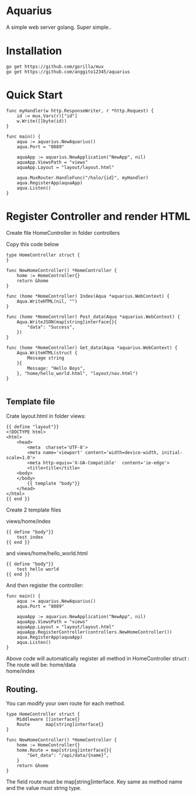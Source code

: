 # Aquarius

A simple web server golang. Super simple..

# Installation
```
go get https://github.com/gorilla/mux
go get https://github.com/anggito12345/aquarius
```

# Quick Start

```
func myHandler(w http.ResponseWriter, r *http.Request) {
	id := mux.Vars(r)["id"]
	w.Write([]byte(id))
}

func main() {
	aqua := aquarius.NewAquarius()
	aqua.Port = "8089"

	aquaApp := aquarius.NewApplication("NewApp", nil)
	aquaApp.ViewsPath = "views"
	aquaApp.Layout = "layout/layout.html"

	aqua.MuxRouter.HandleFunc("/halo/{id}", myHandler)
	aqua.RegisterApp(aquaApp)
	aqua.Listen()
}

```

# Register Controller and render HTML

Create file HomeController in folder controllers

Copy this code below
```
type HomeController struct {
}

func NewHomeController() *HomeController {
	home := HomeController{}	
	return &home
}

func (home *HomeController) Index(Aqua *aquarius.WebContext) {
	Aqua.WriteHTML(nil, "")
}

func (home *HomeController) Post_data(Aqua *aquarius.WebContext) {
	Aqua.WriteJSON(map[string]interface{}{
		"data": "Success",
	})
}

func (home *HomeController) Get_data(Aqua *aquarius.WebContext) {
	Aqua.WriteHTML(struct {
		Message string
	}{
		Message: "Hello Boys",
	}, "home/hello_world.html", "layout/nav.html")
}


```

## Template file

Crate layout.html in folder views:
```
{{ define "layout"}}
<!DOCTYPE html>
<html>
    <head>
        <meta  charset='UTF-8'>
        <meta name='viewport' content='width=device-width, initial-scale=1.0'>
        <meta http-equiv='X-UA-Compatible'  content='ie-edge'>
        <title>title</title>
    <body>
    </body>
        {{ template "body"}}
    </head>
</html>
{{ end }}
```

Create 2 template files

views/home/index

```
{{ define "body"}}
    test index
{{ end }}
```
and
views/home/hello_world.html
```
{{ define "body"}}
    test hello world
{{ end }}
```

And then register the controller:
```
func main() {
	aqua := aquarius.NewAquarius()
	aqua.Port = "8089"

	aquaApp := aquarius.NewApplication("NewApp", nil)
	aquaApp.ViewsPath = "views"
	aquaApp.Layout = "layout/layout.html"
	aquaApp.RegisterController(controllers.NewHomeController())
	aqua.RegisterApp(aquaApp)
	aqua.Listen()
}
```

Above code will automatically register all method in HomeController struct :
The route will be:
home/data <br />
home/index <br />


## Routing.

You can modify your own route for each method. 

```
type HomeController struct {
	Middleware []interface{}	
	Route      map[string]interface{}
}

func NewHomeController() *HomeController {
	home := HomeController{}	
	home.Route = map[string]interface{}{
		"Get_data": "/api/data/{name}",
	}
	return &home
}
```

The field route must be map[string]interface. Key same as method name and the value must string type.